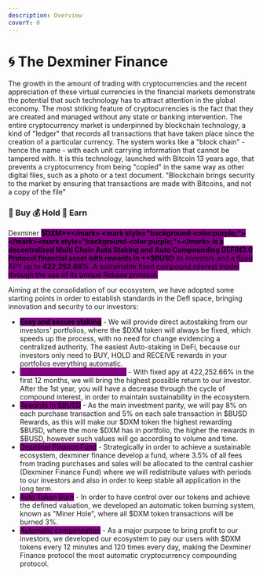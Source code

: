 ```yaml
---
description: Overview
coverY: 0
---
```


# 🌀 The Dexminer Finance

The growth in the amount of trading with cryptocurrencies and the recent appreciation of these virtual currencies in the financial markets demonstrate the potential that such technology has to attract attention in the global economy. The most striking feature of cryptocurrencies is the fact that they are created and managed without any state or banking intervention. The entire cryptocurrency market is underpinned by blockchain technology, a kind of "ledger" that records all transactions that have taken place since the creation of a particular currency. The system works like a "block chain" - hence the name - with each unit carrying information that cannot be tampered with. It is this technology, launched with Bitcoin 13 years ago, that prevents a cryptocurrency from being "copied" in the same way as other digital files, such as a photo or a text document. "Blockchain brings security to the market by ensuring that transactions are made with Bitcoins, and not a copy of the file"

### &#x20;                                    💸 Buy  💰 Hold  🤑 Earn

Dexminer <mark style="background-color:purple;"></mark> <mark style="background-color:purple;"></mark><mark style="background-color:purple;">**$DXM**</mark> <mark style="background-color:purple;"></mark><mark style="background-color:purple;"></mark> is a decentralized Multi Chain Auto Staking and Auto Compounding DEFIN3.0 Protocol financial asset with rewards in **$BUSD** its investors and a fixed APY up to **422,252.66%** .A sustainable fixed compound interest model through the use of its unique Rebase protocol.

Aiming at the consolidation of our ecosystem, we have adopted some starting points in order to establish standards in the DefI space, bringing innovation and security to our investors:

* <mark style="background-color:purple;">**Easy and secure staking**</mark> - We will provide direct autostaking from our investors' portfolios, where the $DXM token will always be fixed, which speeds up the process, with no need for change evidencing a centralized authority. The easiest Auto-staking in DeFi, because our investors only need to BUY, HOLD and RECEIVE rewards in your portfolios everything automatic.
* <mark style="color:purple;background-color:purple;">**Highest fixed APY in the market**</mark> <mark style="color:purple;background-color:purple;"></mark><mark style="color:purple;background-color:purple;"></mark> - With fixed apy at 422,252.66% in the first 12 months, we will bring the highest possible return to our investor. After the 1st year, you will have a decrease through the cycle of compound interest, in order to maintain sustainability in the ecosystem.
* <mark style="background-color:purple;">Rewards in $BUSD</mark> - As the main investment parity, we will pay 8% on each purchase transaction and 5% on each sale transaction in $BUSD Rewards, as this will make our $DXM token the highest rewarding $BUSD, where the more $DXM has in portfolio, the higher the rewards in $BUSD, however such values will go according to volume and time.
* <mark style="background-color:purple;">Dexminer Finance Fund</mark> - Strategically in order to achieve a sustainable ecosystem, dexminer finance develop a fund, where 3.5% of all fees from trading purchases and sales will be allocated to the central cashier (Dexminer Finance Fund) where we will redistribute values with periods to our investors and also in order to keep stable all application in the long term.
* <mark style="background-color:purple;">Auto Token Burn</mark> - In order to have control over our tokens and achieve the defined valuation, we developed an automatic token burning system, known as "Miner Hole", where all $DXM token transactions will be burned 3%.
* <mark style="background-color:purple;">Automatic compensation</mark> - As a major purpose to bring profit to our investors, we developed our ecosystem to pay our users with $DXM tokens every 12 minutes and 120 times every day, making the Dexminer Finance protocol the most automatic cryptocurrency compounding protocol.





&#x20;                        &#x20;

